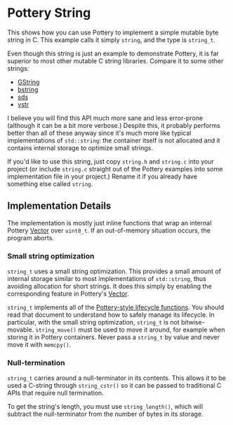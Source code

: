 # Pottery String

This shows how you can use Pottery to implement a simple mutable byte string in C. This example calls it simply `string`, and the type is `string_t`.

Even though this string is just an example to demonstrate Pottery, it is far superior to most other mutable C string libraries. Compare it to some other strings:

- [GString](https://developer.gnome.org/glib/stable/glib-Strings.html)
- [bstring](http://mike.steinert.ca/bstring/)
- [sds](https://github.com/antirez/sds#how-sds-strings-work)
- [vstr](http://www.and.org/vstr/tutorial#hw_s)

I believe you will find this API much more sane and less error-prone (although it can be a bit more verbose.) Despite this, it probably performs better than all of these anyway since it's much more like typical implementations of `std::string`: the container itself is not allocated and it contains internal storage to optimize small strings.

If you'd like to use this string, just copy `string.h` and `string.c` into your project (or include `string.c` straight out of the Pottery examples into some implementation file in your project.) Rename it if you already have something else called `string`.

## Implementation Details

The implementation is mostly just inline functions that wrap an internal Pottery [Vector](../../../include/pottery/vector/) over `uint8_t`. If an out-of-memory situation occurs, the program aborts.

### Small string optimization

`string_t` uses a small string optimization. This provides a small amount of internal storage similar to most implementations of `std::string`, thus avoiding allocation for short strings. It does this simply by enabling the corresponding feature in Pottery's [Vector](../../../include/pottery/vector/).

`string_t` implements all of the [Pottery-style lifecycle functions](../../../docs/lifecycle_style.md). You should read that document to understand how to safely manage its lifecycle. In particular, with the small string optimization, `string_t` is not bitwise-movable. `string_move()` must be used to move it around, for example when storing it in Pottery containers. Never pass a `string_t` by value and never move it with `memcpy()`.

### Null-termination

`string_t` carries around a null-terminator in its contents. This allows it to be used a C-string through `string_cstr()` so it can be passed to traditional C APIs that require null termination.

To get the string's length, you must use `string_length()`, which will subtract the null-terminator from the number of bytes in its storage.
